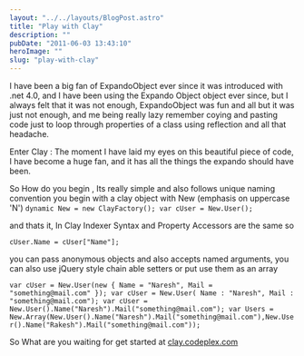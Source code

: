 ```yaml
---
layout: "../../layouts/BlogPost.astro"
title: "Play with Clay"
description: ""
pubDate: "2011-06-03 13:43:10"
heroImage: ""
slug: "play-with-clay"
---
```


I have been a big fan of ExpandoObject ever since it was introduced with .net 4.0, and I have been using the Expando Object object ever since, but I always felt that it was not enough, ExpandoObject was fun and all but it was just not enough, and me being really lazy remember coying and pasting code just to loop through properties of a class using reflection and all that headache.

Enter Clay : The moment I have laid my eyes on this beautiful piece of code, I have become a huge fan, and it has all the things the expando should have been.

So How do you begin , Its really simple and also follows unique naming convention you begin with a clay object with New (emphasis on uppercase 'N')
`dynamic New = new ClayFactory();
var cUser = New.User();`

and thats it,
In Clay Indexer Syntax and Property Accessors are the same so

`cUser.Name = cUser["Name"];`

you can pass anonymous objects and also accepts named arguments, you can also use jQuery style chain able setters or put use them as an array


`var cUser = New.User(new { Name = "Naresh", Mail = "something@mail.com" });
var cUser = New.User( Name : "Naresh", Mail : "something@mail.com");
var cUser = New.User().Name("Naresh").Mail("something@mail.com"); var Users = New.Array(New.User().Name("Naresh").Mail("something@mail.com"),New.User().Name("Rakesh").Mail("something@mail.com"));`


So What are you waiting for get started at 
<a href="http://clay.codeplex.com/">clay.codeplex.com</a>
